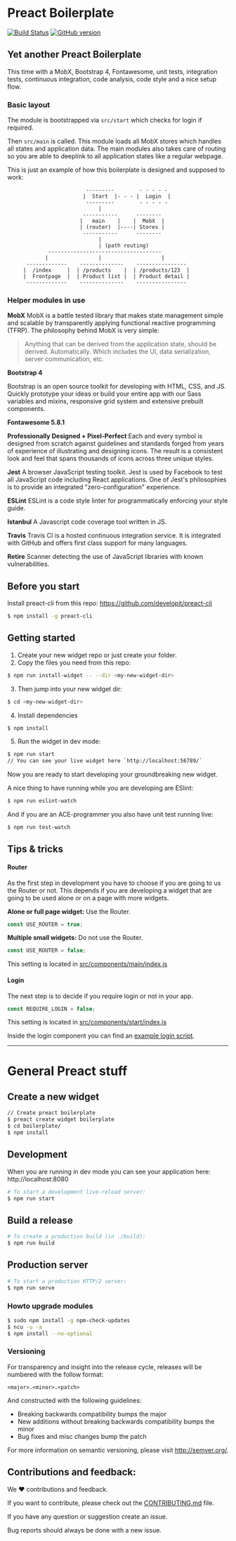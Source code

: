 # Preact Boilerplate
[![Build Status](https://travis-ci.org/5orenso/preact-boilerplate.svg?branch=master)](https://travis-ci.org/5orenso/preact-boilerplate)
[![GitHub version](https://badge.fury.io/gh/5orenso%2Fpreact-boilerplate.svg)](https://badge.fury.io/gh/5orenso%2Fpreact-boilerplate)

## Yet another Preact Boilerplate

This time with a MobX, Bootstrap 4, Fontawesome, unit tests, integration tests, continuous integration, code analysis, code style and a nice setup flow.

### Basic layout

The module is bootstrapped via `src/start` which checks for login if required.

Then `src/main` is called. This module loads all MobX stores which handles all states and application data. The main modules also takes care of routing so you are able to deeplink to all application states like a regular webpage.

This is just an example of how this boilerplate is designed and supposed to work:

```
                         ---------        - - - - -
                        |  Start  |- - - |  Login  |
                         ---------        - - - - -
                             |
                        -----------      --------
                       |   main    |    |  MobX  |
                       | (router)  |----| Stores |
                        -----------      --------
                             |
                             | (path routing)
             ------------------------------------
            |                |                   | 
      -------------    --------------    ----------------
     |  /index     |  | /products    |  | /products/123  |
     |  Frontpage  |  | Product list |  | Product detail |
      -------------    --------------    ----------------

```


### Helper modules in use

__MobX__
MobX is a battle tested library that makes state management simple and scalable by transparently applying functional reactive programming (TFRP). The philosophy behind MobX is very simple:

> Anything that can be derived from the application state, should be derived. Automatically.
> Which includes the UI, data serialization, server communication, etc.

__Bootstrap 4__

Bootstrap is an open source toolkit for developing with HTML, CSS, and JS. Quickly prototype your ideas or build your entire app with our Sass variables and mixins, responsive grid system and extensive prebuilt components.

__Fontawesome 5.8.1__

__Professionally Designed + Pixel-Perfect__
Each and every symbol is designed from scratch against guidelines and standards forged from years of experience of illustrating and designing icons. The result is a consistent look and feel that spans thousands of icons across three unique styles.

__Jest__
A browser JavaScript testing toolkit. Jest is used by Facebook to test all JavaScript code including React applications. One of Jest's philosophies is to provide an integrated "zero-configuration" experience.

__ESLint__
ESLint is a code style linter for programmatically enforcing your style guide.

__Istanbul__
A Javascript code coverage tool written in JS.

__Travis__
Travis CI is a hosted continuous integration service. It is integrated with GitHub and offers first class support for many languages.

__Retire__
Scanner detecting the use of JavaScript libraries with known vulnerabilities.


## Before you start

Install preact-cli from this repo:
https://github.com/developit/preact-cli

```bash
$ npm install -g preact-cli
```

## Getting started

1. Create your new widget repo or just create your folder.
2. Copy the files you need from this repo: 
```bash
$ npm run install-widget -- --dir <my-new-widget-dir>
```
3. Then jump into your new widget dir:
```bash
$ cd <my-new-widget-dir>
```
4. Install dependencies
```bash
$ npm install
```
5. Run the widget in dev mode:
```bash
$ npm run start
// You can see your live widget here `http://localhost:56789/`
```

Now you are ready to start developing your groundbreaking new widget.

A nice thing to have running while you are developing are ESlint:
```bash
$ npm run eslint-watch
```

And if you are an ACE-programmer you also have unit test running live:
```bash
$ npm run test-watch
```

## Tips & tricks

#### Router

As the first step in development you have to choose if you are going to us the Router or not.
This depends if you are developing a widget that are going to be used alone or on a page with
more widgets. 

__Alone or full page widget:__ Use the Router.
```javascript
const USE_ROUTER = true;
```

__Multiple small widgets:__ Do not use the Router.
```javascript
const USE_ROUTER = false;
```

This setting is located in [src/components/main/index.js](src/components/main/index.js#L13)


#### Login

The next step is to decide if you require login or not in your app.

```javascript
const REQUIRE_LOGIN = false;
```

This setting is located in [src/components/start/index.js](src/components/start/index.js#L8)

Inside the login component you can find an [example login script](src/components/login/index.js).


-----

# General Preact stuff

## Create a new widget

```bash
// Create preact boilerplate
$ preact create widget boilerplate
$ cd boilerplate/
$ npm install
```


## Development

When you are running in dev mode you can see your application here:
http://localhost:8080

```bash
# To start a development live-reload server:
$ npm run start
```


## Build a release

```bash
# To create a production build (in ./build):
$ npm run build
```


## Production server

```bash
# To start a production HTTP/2 server:
$ npm run serve
```


### Howto upgrade modules
```bash
$ sudo npm install -g npm-check-updates
$ ncu -u -a
$ npm install --no-optional
```

### Versioning
For transparency and insight into the release cycle, releases will be
numbered with the follow format:

`<major>.<minor>.<patch>`

And constructed with the following guidelines:

* Breaking backwards compatibility bumps the major
* New additions without breaking backwards compatibility bumps the minor
* Bug fixes and misc changes bump the patch

For more information on semantic versioning, please visit http://semver.org/.


## Contributions and feedback:

We ❤️ contributions and feedback.

If you want to contribute, please check out the [CONTRIBUTING.md](CONTRIBUTING.md) file.

If you have any question or suggestion create an issue.

Bug reports should always be done with a new issue.
